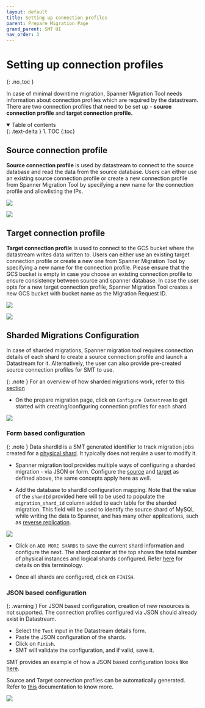 ```yaml
---
layout: default
title: Setting up connection profiles
parent: Prepare Migration Page
grand_parent: SMT UI
nav_order: 3
---
```


# Setting up connection profiles
{: .no_toc }

In case of minimal downtime migration, Spanner Migration Tool needs information about connection profiles which are required by the datastream. There are two connection profiles that need to be set up - **source connection profile** and **target connection profile.**

<details open markdown="block">
  <summary>
    Table of contents
  </summary>
  {: .text-delta }
1. TOC
{:toc}
</details>

## Source connection profile

**Source connection profile** is used by datastream to connect to the source database and read the data from the source database. Users can either use an existing source connection profile or create a new connection profile from Spanner Migration Tool by specifying a new name for the connection profile and allowlisting the IPs.

![](https://services.google.com/fh/files/helpcenter/asset-79x00z9xt7.png)

![](https://services.google.com/fh/files/helpcenter/asset-okr3ditazlp.png)

## Target connection profile

**Target connection profile** is used to connect to the GCS bucket where the datastream writes data written to. Users can either use an existing target connection profile or create a new one from Spanner Migration Tool by specifying a new name for the connection profile. Please ensure that the GCS bucket is empty in case you choose an existing connection profile to ensure consistency between source and spanner database. In case the user opts for a new target connection profile, Spanner Migration Tool creates a new GCS bucket with bucket name as the Migration Request ID.

![](https://services.google.com/fh/files/helpcenter/asset-lxybfzd2cpm.png)

![](https://services.google.com/fh/files/helpcenter/asset-ja7bcor0lt8.png)

## Sharded Migrations Configuration

In case of sharded migrations, Spanner migration tool requires connection details of each shard to create a source connection profile and launch a Datastream for it. Alternatively, the user can also provide pre-created source connection profiles for SMT to use.

{: .note }
For an overview of how sharded migrations work, refer to this [section](../../minimal/minimal.md#sharded-migrations)

* On the prepare migration page, click on `Configure Datastream` to get started with creating/configuring connection profiles for each shard.

![](https://services.google.com/fh/files/misc/sharded_config.png)

### Form based configuration

{: .note }
Data shardId is a SMT generated identifier to track migration jobs created for a [physical shard](../../minimal/minimal.md#terminology). It typically does not require a user to modify it.

* Spanner migration tool provides multiple ways of configuring a sharded migration - via JSON or form. Configure the [source](#source-connection-profile) and [target](#target-connection-profile) as defined above, the same concepts apply here as well.

* Add the database to shardId configuration mapping. Note that the value of the `shardId` provided here will to be used to populate the `migration_shard_id` column added to each table for the sharded migration. This field will be used to identify the source shard of MySQL while writing the data to Spanner, and has many other applications, such as [reverse replication](../../reverse-replication/ReverseReplication.md).

![](https://services.google.com/fh/files/misc/form_input_shard.png)

* Click on `ADD MORE SHARDS` to save the current shard information and configure the next. The shard counter at the top shows the total number of physical instances and logical shards configured. Refer [here](../../minimal/minimal.md#terminology) for details on this terminology.

* Once all shards are configured, click on `FINISH`.

### JSON based configuration

{: .warning }
For JSON based configuration, creation of new resources is not supported. The connection profiles configured via JSON should already exist in Datastream.

* Select the `Text` input in the Datastream details form.
* Paste the JSON configuration of the shards.
* Click on `Finish`.
* SMT will validate the configuration, and if valid, save it.

SMT provides an example of how a JSON based configuration looks like [here](https://github.com/GoogleCloudPlatform/spanner-migration-tool/blob/master/test_data/mysql_shard_streaming.cfg).

Source and Target connection profiles can be automatically generated. Refer to [this](../../cli/config-json.md#automatic-generation-of-connection-profiles) documentation to know more.

![](https://services.google.com/fh/files/misc/text_input_shard.png)
